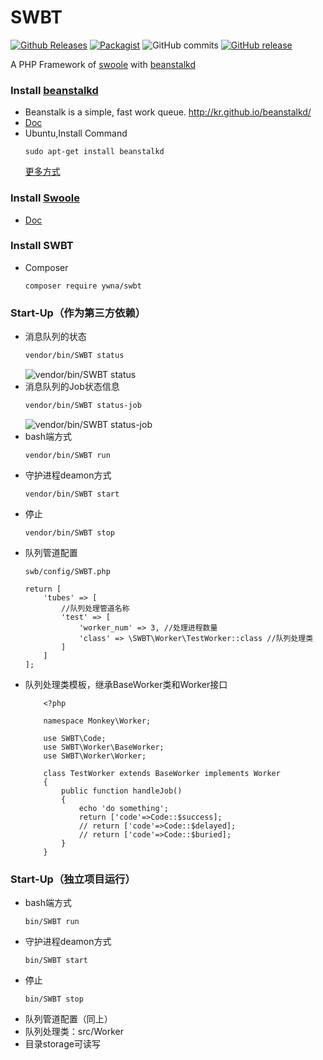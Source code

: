 # SWBT

[![Github Releases](https://img.shields.io/github/downloads/ywna/swbt/latest/total.svg)](https://github.com/YWNA/SWBT)
[![Packagist](https://img.shields.io/packagist/dt/ywna/swbt.svg)](https://packagist.org/packages/ywna/swbt)
![GitHub commits](https://img.shields.io/github/commits-since/ywna/swbt/latest.svg)
[![GitHub release](https://img.shields.io/github/release/ywna/swbt.svg)](https://github.com/YWNA/SWBT/releases)


A PHP Framework of [swoole](https://www.swoole.com/) with [beanstalkd](http://kr.github.io/beanstalkd/)
### Install [beanstalkd](https://github.com/kr/beanstalkd)
* Beanstalk is a simple, fast work queue. http://kr.github.io/beanstalkd/ 
* [Doc](https://github.com/kr/beanstalkd/blob/master/doc/protocol.zh-CN.md)
* Ubuntu,Install Command
    ```
    sudo apt-get install beanstalkd
    ```
    [更多方式](http://kr.github.io/beanstalkd/download.html)

### Install [Swoole](http://www.swoole.com)
* [Doc](https://wiki.swoole.com/wiki/page/6.html)

### Install SWBT
* Composer
    ```
    composer require ywna/swbt
    ```    
### Start-Up（作为第三方依赖）
* 消息队列的状态
    ```bash
    vendor/bin/SWBT status
    ```
    ![vendor/bin/SWBT status](http://pavhjskpe.bkt.clouddn.com/status.png)
* 消息队列的Job状态信息
    ```bash
    vendor/bin/SWBT status-job
    ```
    ![vendor/bin/SWBT status-job](http://pavhjskpe.bkt.clouddn.com/status-job.png)
* bash端方式
    ```
    vendor/bin/SWBT run
    ```
* 守护进程deamon方式    
    ```
    vendor/bin/SWBT start
    ```
* 停止
    ```
    vendor/bin/SWBT stop
    ```
* 队列管道配置
    ```
    swb/config/SWBT.php

    return [
        'tubes' => [
            //队列处理管道名称
            'test' => [
                'worker_num' => 3, //处理进程数量
                'class' => \SWBT\Worker\TestWorker::class //队列处理类
            ]
        ]
    ];
    ```
* 队列处理类模板，继承BaseWorker类和Worker接口
    ```
        <?php
        
        namespace Monkey\Worker;

        use SWBT\Code;
        use SWBT\Worker\BaseWorker;
        use SWBT\Worker\Worker;

        class TestWorker extends BaseWorker implements Worker
        {
            public function handleJob()
            {
                echo 'do something';
                return ['code'=>Code::$success];
                // return ['code'=>Code::$delayed];
                // return ['code'=>Code::$buried];
            }
        }
    ```
### Start-Up（独立项目运行）
* bash端方式
    ```
    bin/SWBT run
    ```
* 守护进程deamon方式    
    ```
    bin/SWBT start
    ```
* 停止
    ```
    bin/SWBT stop
    ```
* 队列管道配置（同上）
* 队列处理类：src/Worker
* 目录storage可读写
